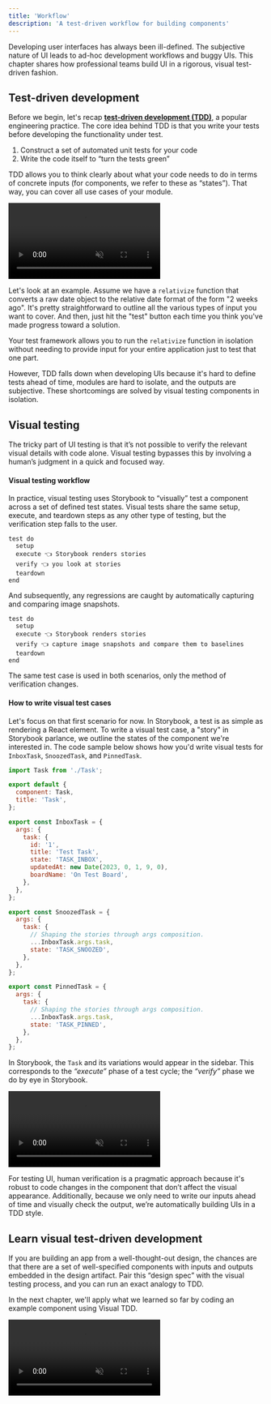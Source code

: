 ```yaml
---
title: 'Workflow'
description: 'A test-driven workflow for building components'
---
```


Developing user interfaces has always been ill-defined. The subjective nature of UI leads to ad-hoc development workflows and buggy UIs. This chapter shares how professional teams build UI in a rigorous, visual test-driven fashion.

## Test-driven development

Before we begin, let's recap **[test-driven development (TDD)](https://en.wikipedia.org/wiki/Test-driven_development)**, a popular engineering practice. The core idea behind TDD is that you write your tests before developing the functionality under test.

1. Construct a set of automated unit tests for your code
2. Write the code itself to “turn the tests green”

TDD allows you to think clearly about what your code needs to do in terms of concrete inputs (for components, we refer to these as “states”). That way, you can cover all use cases of your module.

<video autoPlay muted playsInline loop>
  <source
    src="/visual-testing-handbook/test-driven-development.mp4"
    type="video/mp4">
</video>

Let's look at an example. Assume we have a `relativize` function that converts a raw date object to the relative date format of the form "2 weeks ago". It's pretty straightforward to outline all the various types of input you want to cover. And then, just hit the "test" button each time you think you've made progress toward a solution.

Your test framework allows you to run the `relativize` function in isolation without needing to provide input for your entire application just to test that one part.

However, TDD falls down when developing UIs because it's hard to define tests ahead of time, modules are hard to isolate, and the outputs are subjective. These shortcomings are solved by visual testing components in isolation.

## Visual testing

The tricky part of UI testing is that it’s not possible to verify the relevant visual details with code alone. Visual testing bypasses this by involving a human’s judgment in a quick and focused way.

#### Visual testing workflow

In practice, visual testing uses Storybook to “visually” test a component across a set of defined test states. Visual tests share the same setup, execute, and teardown steps as any other type of testing, but the verification step falls to the user.

```shell:clipboard=false
test do
  setup
  execute 👈 Storybook renders stories
  verify 👈 you look at stories
  teardown
end
```

And subsequently, any regressions are caught by automatically capturing and comparing image snapshots.

```shell:clipboard=false
test do
  setup
  execute 👈 Storybook renders stories
  verify 👈 capture image snapshots and compare them to baselines
  teardown
end
```

The same test case is used in both scenarios, only the method of verification changes.

#### How to write visual test cases

Let's focus on that first scenario for now. In Storybook, a test is as simple as rendering a React element. To write a visual test case, a "story" in Storybook parlance, we outline the states of the component we're interested in. The code sample below shows how you'd write visual tests for `InboxTask`, `SnoozedTask`, and `PinnedTask`.

```js:title=src/components/Task.stories.js
import Task from './Task';

export default {
  component: Task,
  title: 'Task',
};

export const InboxTask = {
  args: {
    task: {
      id: '1',
      title: 'Test Task',
      state: 'TASK_INBOX',
      updatedAt: new Date(2023, 0, 1, 9, 0),
      boardName: 'On Test Board',
    },
  },
};

export const SnoozedTask = {
  args: {
    task: {
      // Shaping the stories through args composition.
      ...InboxTask.args.task,
      state: 'TASK_SNOOZED',
    },
  },
};

export const PinnedTask = {
  args: {
    task: {
      // Shaping the stories through args composition.
      ...InboxTask.args.task,
      state: 'TASK_PINNED',
    },
  },
};
```

In Storybook, the `Task` and its variations would appear in the sidebar. This corresponds to the _“execute”_ phase of a test cycle; the _“verify”_ phase we do by eye in Storybook.

<video autoPlay muted playsInline loop>
  <source
    src="/visual-testing-handbook/task-stories-snoozed-optimized.mp4"
    type="video/mp4"/>
</video>

For testing UI, human verification is a pragmatic approach because it's robust to code changes in the component that don’t affect the visual appearance. Additionally, because we only need to write our inputs ahead of time and visually check the output, we’re automatically building UIs in a TDD style.

## Learn visual test-driven development

If you are building an app from a well-thought-out design, the chances are that there are a set of well-specified components with inputs and outputs embedded in the design artifact. Pair this “design spec” with the visual testing process, and you can run an exact analogy to TDD.

In the next chapter, we'll apply what we learned so far by coding an example component using Visual TDD.

<video autoPlay muted playsInline loop>
  <source
    src="/visual-testing-handbook/visual-test-driven-development.mp4"
    type="video/mp4">
</video>
